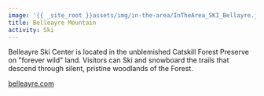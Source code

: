 ```yaml
---
image: '{{ _site_root }}assets/img/in-the-area/InTheArea_SKI_Bellayre.jpg'
title: Belleayre Mountain
activity: Ski
---
```

<p><span>Belleayre Ski Center is located in the unblemished Catskill Forest Preserve on "forever wild" land. Visitors can Ski and snowboard the trails that descend through silent, pristine woodlands of the Forest.</span></p><p><span><a href="http://www.belleayre.com/" target="_blank">belleayre.com</a><br></span></p>